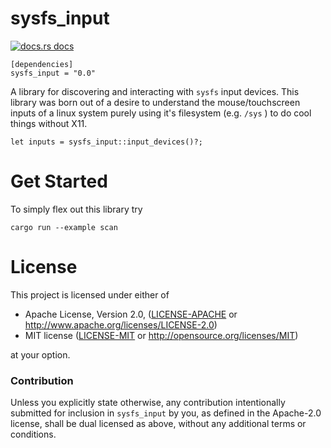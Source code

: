 # sysfs_input

<a href="https://docs.rs/sysfs_input"><img src="https://img.shields.io/badge/docs-latest-blue.svg?style=flat-square" alt="docs.rs docs" /></a>

```
[dependencies]
sysfs_input = "0.0"
```


A library for discovering and interacting with `sysfs` input devices. This library was born out of a desire to understand the mouse/touchscreen inputs of a linux system purely using it's filesystem (e.g. `/sys` ) to do cool things without X11. 

```
let inputs = sysfs_input::input_devices()?;
```

# Get Started

To simply flex out this library try

```
cargo run --example scan
```

# License

This project is licensed under either of

 * Apache License, Version 2.0, ([LICENSE-APACHE](LICENSE-APACHE) or
   http://www.apache.org/licenses/LICENSE-2.0)
 * MIT license ([LICENSE-MIT](LICENSE-MIT) or
   http://opensource.org/licenses/MIT)

at your option.

### Contribution

Unless you explicitly state otherwise, any contribution intentionally submitted
for inclusion in `sysfs_input` by you, as defined in the Apache-2.0 license, shall be
dual licensed as above, without any additional terms or conditions.
